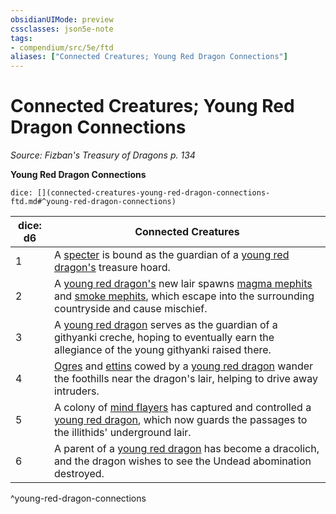 ```yaml
---
obsidianUIMode: preview
cssclasses: json5e-note
tags:
- compendium/src/5e/ftd
aliases: ["Connected Creatures; Young Red Dragon Connections"]
---
```

# Connected Creatures; Young Red Dragon Connections
*Source: Fizban's Treasury of Dragons p. 134* 

**Young Red Dragon Connections**

`dice: [](connected-creatures-young-red-dragon-connections-ftd.md#^young-red-dragon-connections)`

| dice: d6 | Connected Creatures |
|----------|---------------------|
| 1 | A [specter](/3-Mechanics/CLI/bestiary/undead/specter.md) is bound as the guardian of a [young red dragon's](/3-Mechanics/CLI/bestiary/dragon/young-red-dragon.md) treasure hoard. |
| 2 | A [young red dragon's](/3-Mechanics/CLI/bestiary/dragon/young-red-dragon.md) new lair spawns [magma mephits](/3-Mechanics/CLI/bestiary/elemental/magma-mephit.md) and [smoke mephits](/3-Mechanics/CLI/bestiary/elemental/smoke-mephit.md), which escape into the surrounding countryside and cause mischief. |
| 3 | A [young red dragon](/3-Mechanics/CLI/bestiary/dragon/young-red-dragon.md) serves as the guardian of a githyanki creche, hoping to eventually earn the allegiance of the young githyanki raised there. |
| 4 | [Ogres](/3-Mechanics/CLI/bestiary/giant/ogre.md) and [ettins](/3-Mechanics/CLI/bestiary/giant/ettin.md) cowed by a [young red dragon](/3-Mechanics/CLI/bestiary/dragon/young-red-dragon.md) wander the foothills near the dragon's lair, helping to drive away intruders. |
| 5 | A colony of [mind flayers](/3-Mechanics/CLI/bestiary/aberration/mind-flayer.md) has captured and controlled a [young red dragon](/3-Mechanics/CLI/bestiary/dragon/young-red-dragon.md), which now guards the passages to the illithids' underground lair. |
| 6 | A parent of a [young red dragon](/3-Mechanics/CLI/bestiary/dragon/young-red-dragon.md) has become a dracolich, and the dragon wishes to see the Undead abomination destroyed. |
^young-red-dragon-connections